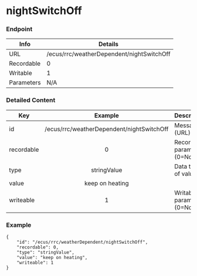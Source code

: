 # nightSwitchOff



### Endpoint

| Info  | Details |
| ------------- | ------------- |
| URL   | /ecus/rrc/weatherDependent/nightSwitchOff   |
| Recordable   | 0   |
| Writable   | 1   |
| Parameters  | N/A  |

### Detailed Content

|  Key  | Example | Description |
| ------------- | :------: | ------------------------------ |
|  id | /ecus/rrc/weatherDependent/nightSwitchOff | Message ID (URL) |
|  recordable | 0 | Recordable parameter (0=No) |
|  type | stringValue | Data type of value |
|  value | keep on heating |  |
|  writeable | 1 | Writable parameter (0=No) |

### Example
```
{
    "id": "/ecus/rrc/weatherDependent/nightSwitchOff",
    "recordable": 0,
    "type": "stringValue",
    "value": "keep on heating",
    "writeable": 1
}
```
